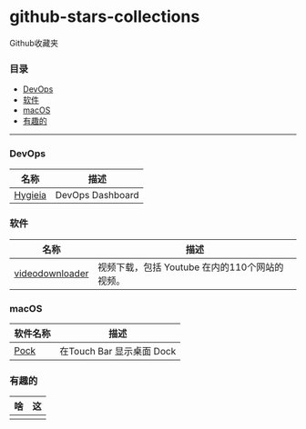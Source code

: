 # github-stars-collections

Github收藏夹

### 目录

* [DevOps](#)
* [软件](#)
* [macOS](#macOS)
* [有趣的](#)

--- 

### DevOps

| 名称 | 描述 |
| --- | --- |
| [Hygieia](https://github.com/Hygieia/Hygieia) | DevOps Dashboard  |

### 软件

| 名称 | 描述 |
| --- | --- |
| [videodownloader](https://github.com/mayeaux/videodownloader) | 视频下载，包括 Youtube 在内的110个网站的视频。  |

### macOS

| 软件名称 | 描述 |
| --- | --- |
| [Pock](https://github.com/pigigaldi/Pock) | 在Touch Bar 显示桌面 Dock  |

### 有趣的
| 啥 | 这 |
| --- | --- |
|  |   |




